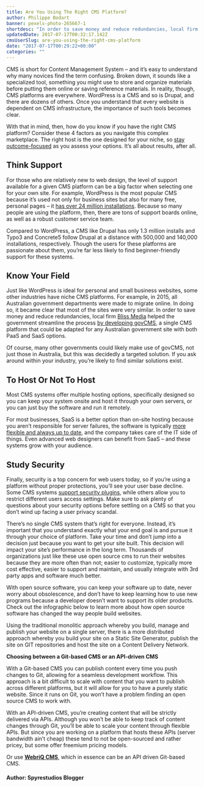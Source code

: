 ```yaml
---
title: Are You Using The Right CMS Platform?
author: Philippe Bodart
banner: pexels-photo-265667-1
shortdesc: "In order to save money and reduce redundancies, local firm Bliss Media helped the government streamline the process by developing govCMS, a single CMS platform that could be adapted for any Australian government site with both PaaS and SaaS options."
updatedDate: 2017-07-17T00:32:17.142Z
cmsUserSlug: are-you-using-the-right-cms-platform
date: "2017-07-17T00:29:22+00:00"
categories: ""
---
```


CMS is short for Content Management System – and it’s easy to understand why many novices find the term confusing. Broken down, it sounds like a specialized tool, something you might use to store and organize materials before putting them online or saving reference materials. In reality, though, CMS platforms are everywhere. WordPress is a CMS and so is Drupal, and there are dozens of others. Once you understand that every website is dependent on CMS infrastructure, the importance of such tools becomes clear.

With that in mind, then, how do you know if you have the right CMS platform? Consider these 4 factors as you navigate this complex marketplace. The right host is the one designed for your niche, so [stay outcome-focused](http://spyrestudios.com/importance-outcome-focused-web-design-strong-host-can-help/) as you assess your options. It’s all about results, after all.

Think Support
-------------

For those who are relatively new to web design, the level of support available for a given CMS platform can be a big factor when selecting one for your own site. For example, WordPress is the most popular CMS because it’s used not only for business sites but also for many free, personal pages – it [has over 24 million installations](https://www.comparethecloud.net/articles/choosing-right-cms-business_-way-forward/). Because so many people are using the platform, then, there are tons of support boards online, as well as a robust customer service team.

Compared to WordPress, a CMS like Drupal has only 1.3 million installs and Typo3 and Concrete5 follow Drupal at a distance with 500,000 and 140,000 installations, respectively. Though the users for these platforms are passionate about them, you’re far less likely to find beginner-friendly support for these systems.

Know Your Field
---------------

Just like WordPress is ideal for personal and small business websites, some other industries have niche CMS platforms. For example, in 2015, all Australian government departments were made to migrate online. In doing so, it became clear that most of the sites were very similar. In order to save money and reduce redundancies, local firm [Bliss Media](https://www.blissmedia.com.au/) helped the government streamline the process [by developing govCMS](https://www.blissmedia.com.au/blog/govcms-what-is-it-and-what-options-are-available), a single CMS platform that could be adapted for any Australian government site with both PaaS and SaaS options.

Of course, many other governments could likely make use of govCMS, not just those in Australia, but this was decidedly a targeted solution. If you ask around within your industry, you’re likely to find similar solutions exist.

To Host Or Not To Host
----------------------

Most CMS systems offer multiple hosting options, specifically designed so you can keep your system onsite and host it through your own servers, or you can just buy the software and run it remotely.

For most businesses, SaaS is a better option than on-site hosting because you aren’t responsible for server failures, the software is typically [more flexible and always up to date](https://beat.10ztalk.com/how-to-choose-the-right-cms-platform-the-definitive-guide/), and the company takes care of the IT side of things. Even advanced web designers can benefit from SaaS – and these systems grow with your audience.

Study Security
--------------

Finally, security is a top concern for web users today, so if you’re using a platform without proper protections, you’ll see your user base decline. Some CMS systems [support security plugins](https://www.webpagefx.com/blog/web-design/how-to-evaluate-what-cms-to-use/), while others allow you to restrict different users access settings. Make sure to ask plenty of questions about your security options before settling on a CMS so that you don’t wind up facing a user privacy scandal.

There’s no single CMS system that’s right for everyone. Instead, it’s important that you understand exactly what your end goal is and pursue it through your choice of platform. Take your time and don’t jump into a decision just because you want to get your site built. This decision will impact your site’s performance in the long term.
Thousands of organizations just like these use open source cms to run their websites because they are more often than not; easier to customize, typically more cost effective, easier to support and maintain, and usually integrate with 3rd party apps and software much better.

With open source software, you can keep your software up to date, never worry about obsolescence, and don’t have to keep learning how to use new programs because a developer doesn’t want to support its older products. Check out the infographic below to learn more about how open source software has changed the way people build websites.

Using the traditional monolitic approach whereby you build, manage and publish your website on a single server, there is a more distributed approach whereby you build your site on a Static Site Generator, publish the site on GIT repositories and host the site on a Content Delivery Network.

**Choosing between a Git-based CMS or an API-driven CMS**

With a Git-based CMS you can publish content every time you push changes to Git, allowing for a seamless development workflow. This approach is a bit difficult to scale with content that you want to publish across different platforms, but it will allow for you to have a purely static website. Since it runs on Git, you won’t have a problem finding an open source CMS to work with.

With an API-driven CMS, you’re creating content that will be strictly delivered via APIs. Although you won’t be able to keep track of content changes through Git, you’ll be able to scale your content through flexible APIs. But since you are working on a platform that hosts these APIs (server bandwidth ain’t cheap) these tend to not be open-sourced and rather pricey, but some offer freemium pricing models.

Or use **[WebriQ CMS](http://app.webriq.com)**, which in essence can be an API driven Git-based CMS.

#### Author: Spyrestudios Blogger

